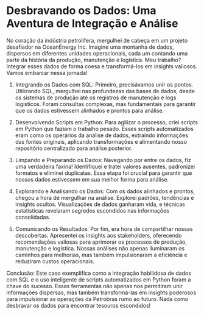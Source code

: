 # Desbravando os Dados: Uma Aventura de Integração e Análise

No coração da indústria petrolífera, mergulhei de cabeça em um projeto desafiador na OceanEnergy Inc. Imagine uma montanha de dados, dispersos em diferentes unidades operacionais, cada um contando uma parte da história da produção, manutenção e logística. Meu trabalho? Integrar esses dados de forma coesa e transformá-los em insights valiosos. Vamos embarcar nessa jornada!

1. Integrando os Dados com SQL:
Primeiro, precisávamos unir os pontos. Utilizando SQL, mergulhei nas profundezas das bases de dados, desde os sistemas de produção até os registros de manutenção e logs logísticos. Foram consultas complexas, mas fundamentais para garantir que os dados estivessem alinhados e prontos para análise.

2. Desenvolvendo Scripts em Python:
Para agilizar o processo, criei scripts em Python que faziam o trabalho pesado. Esses scripts automatizados eram como os operários da análise de dados, extraindo informações das fontes originais, aplicando transformações e alimentando nosso repositório centralizado para análise posterior.

3. Limpando e Preparando os Dados:
Navegando por entre os dados, fiz uma verdadeira faxina! Identifiquei e tratei valores ausentes, padronizei formatos e eliminei duplicatas. Essa etapa foi crucial para garantir que nossos dados estivessem em sua melhor forma para análise.

4. Explorando e Analisando os Dados:
Com os dados alinhados e prontos, chegou a hora de mergulhar na análise. Explorei padrões, tendências e insights ocultos. Visualizações de dados ganharam vida, e técnicas estatísticas revelaram segredos escondidos nas informações consolidadas.

5. Comunicando os Resultados:
Por fim, era hora de compartilhar nossas descobertas. Apresentei os insights aos stakeholders, oferecendo recomendações valiosas para aprimorar os processos de produção, manutenção e logística. Nossas análises não apenas iluminaram os caminhos para melhorias, mas também impulsionaram a eficiência e reduziram custos operacionais.

Conclusão:
Este caso exemplifica como a integração habilidosa de dados com SQL e o uso inteligente de scripts automatizados em Python foram a chave do sucesso. Essas ferramentas não apenas nos permitiram unir informações dispersas, mas também transformá-las em insights poderosos para impulsionar as operações da Petrobras rumo ao futuro. Nada como desbravar os dados para encontrar tesouros escondidos!
